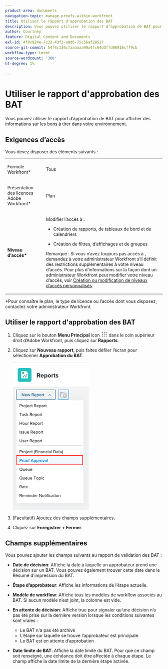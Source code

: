 ```yaml
---
product-area: documents
navigation-topic: manage-proofs-within-workfront
title: Utiliser le rapport d'approbation des BAT
description: Vous pouvez utiliser le rapport d’approbation de BAT pour afficher des informations sur les bons à tirer dans votre environnement.
author: Courtney
feature: Digital Content and Documents
exl-id: 4f8c924e-7c33-43f3-a9d6-75c56af28527
source-git-commit: 54f4c136cfaaaaaa90a4fc64d3ffd06816cff9cb
workflow-type: tm+mt
source-wordcount: '300'
ht-degree: 1%

---
```


# Utiliser le rapport d&#39;approbation des BAT

Vous pouvez utiliser le rapport d’approbation de BAT pour afficher des informations sur les bons à tirer dans votre environnement.

## Exigences d’accès

Vous devez disposer des éléments suivants :

<table style="table-layout:auto"> 
 <col> 
 <col> 
 <tbody> 
  <tr> 
   <td role="rowheader"> <p>Formule Workfront*</p> </td> 
   <td>Tous</td> 
  </tr> 
  <tr> 
   <td role="rowheader"> <p>Présentation des licences Adobe Workfront*</p> </td> 
   <td> <p>Plan</p> </td> 
  </tr> 
  <tr data-mc-conditions=""> 
   <td role="rowheader"><strong>Niveau d’accès*</strong> </td> 
   <td> <p>Modifier l’accès à :</p> 
    <ul> 
     <li> <p>Création de rapports, de tableaux de bord et de calendriers</p> </li> 
     <li> <p>Création de filtres, d’affichages et de groupes</p> </li> 
    </ul> <p>Remarque : Si vous n’avez toujours pas accès à , demandez à votre administrateur Workfront s’il définit des restrictions supplémentaires à votre niveau d’accès. Pour plus d’informations sur la façon dont un administrateur Workfront peut modifier votre niveau d’accès, voir <a href="../../../administration-and-setup/add-users/configure-and-grant-access/create-modify-access-levels.md" class="MCXref xref">Création ou modification de niveaux d’accès personnalisés</a>.</p> </td> 
  </tr> 
 </tbody> 
</table>

&#42;Pour connaître le plan, le type de licence ou l’accès dont vous disposez, contactez votre administrateur Workfront.

## Utiliser le rapport d&#39;approbation des BAT

1. Cliquez sur le bouton **Menu Principal** icon ![](assets/main-menu-icon.png) dans le coin supérieur droit d’Adobe Workfront, puis cliquez sur **Rapports**.
1. Cliquez sur **Nouveau rapport**, puis faites défiler l’écran pour sélectionner **Approbation du BAT**.

   ![](assets/proof-approval-report.png)

1. (Facultatif) Ajoutez des champs supplémentaires.
1. Cliquez sur **Enregistrer + Fermer**.

## Champs supplémentaires

Vous pouvez ajouter les champs suivants au rapport de validation des BAT :

* **Date de décision**: Affiche la date à laquelle un approbateur prend une décision sur un BAT. Vous pouvez également trouver cette date dans le Résumé d&#39;impression du BAT.
* **Étape d’approbateur**: Affiche les informations de l’étape actuelle.
* **Modèle de workflow**: Affiche tous les modèles de workflow associés au BAT. Si aucun modèle n’est joint, la colonne est vide.
* **En attente de décision**: Affiche true pour signaler qu’une décision n’a pas été prise sur la dernière version lorsque les conditions suivantes sont vraies :

   * Le BAT n&#39;a pas été archivé
   * L’étape sur laquelle se trouve l’approbateur est principale.
   * Le BAT est en attente d’approbation

* **Date limite de BAT**: Affiche la date limite du BAT. Pour que ce champ soit renseigné, une échéance doit être affectée à chaque étape. Le champ affiche la date limite de la dernière étape activée.

 
